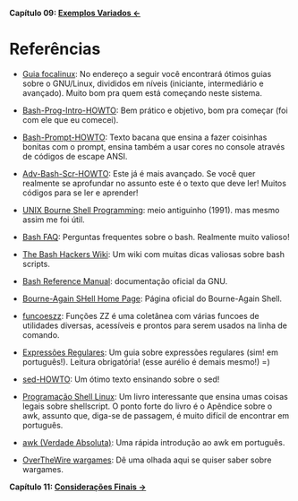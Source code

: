 **Capítulo 09: [Exemplos Variados ←](/chapter-09)**

# Referências


- [Guia focalinux](http://www.focalinux.org): No endereço a seguir você encontrará ótimos guias
sobre o GNU/Linux, divididos em níveis (iniciante,
intermediário e avançado). Muito bom pra quem está
começando neste sistema.

- [Bash-Prog-Intro-HOWTO](http://www.tldp.org/HOWTO/Bash-Prog-Intro-HOWTO.html):
Bem prático e objetivo, bom pra começar (foi com ele que eu comecei).

- [Bash-Prompt-HOWTO](http://www.tldp.org/HOWTO/Bash-Prompt-HOWTO/):
Texto bacana que ensina a fazer coisinhas bonitas
com o prompt, ensina também a usar cores no
console através de códigos de escape ANSI.

- [Adv-Bash-Scr-HOWTO](http://tldp.org/LDP/abs/html/):
Este já é mais avançado. Se você quer realmente
se aprofundar no assunto este é o texto que deve
ler! Muitos códigos para se ler e aprender!

- [UNIX Bourne Shell Programming](http://dfrench.hypermart.net/css/Training/Shell%20Programming/toc.html):
meio antiguinho (1991). mas mesmo assim
me foi útil.

- [Bash FAQ](http://mywiki.wooledge.org/BashFAQ): Perguntas frequentes sobre
o bash. Realmente muito valioso!

- [The Bash Hackers Wiki](http://wiki.bash-hackers.org/): Um wiki com muitas
dicas valiosas sobre bash scripts.

- [Bash Reference Manual](https://www.gnu.org/software/bash/manual/):
documentação oficial da GNU.

- [Bourne-Again SHell Home Page](http://cnswww.cns.cwru.edu/~chet/bash/bashtop.html):
Página oficial do Bourne-Again Shell.

- [funcoeszz](http://funcoeszz.net/): Funções ZZ é uma coletânea com várias funcoes de utilidades diversas, acessíveis e prontos para serem usados na linha de comando.

- [Expressões Regulares](http://aurelio.net/regex/guia/):
Um guia sobre expressões regulares (sim! em português!). Leitura obrigatória!
(esse aurélio é demais mesmo!) =)

- [sed-HOWTO](http://aurelio.net/sed/sed-HOWTO/):
Um ótimo texto ensinando sobre o sed!

- [Programação Shell Linux](http://www.brasport.com.br/informatica-e-tecnologia/linux/programacao-shell-linux-10a-edicao/):
Um livro interessante que ensina umas coisas legais sobre shellscript.
O ponto forte do livro é o Apêndice sobre
o awk, assunto que, diga-se de passagem, é
muito difícil de encontrar em português.

- [awk (Verdade Absoluta)](http://www.absoluta.org/unix/unix_awk.htm):
Uma rápida introdução ao awk em português.

- [OverTheWire wargames](http://overthewire.org/wargames/):
Dê uma olhada aqui se quiser saber sobre wargames.

**Capítulo 11: [Considerações Finais →](/chapter-11)**
